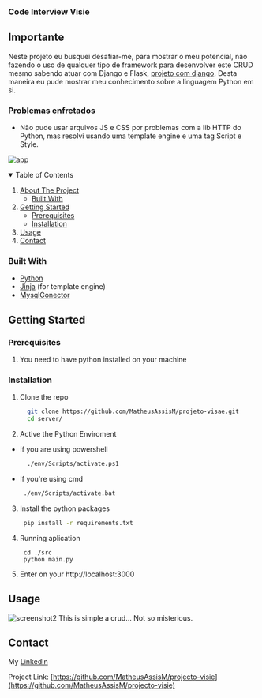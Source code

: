 ### Code Interview Visie

## Importante

Neste projeto eu busquei desafiar-me, para mostrar o meu potencial, não fazendo o uso de qualquer tipo de framework para desenvolver este CRUD mesmo sabendo atuar com Django e Flask, [projeto com django](https://github.com/MatheusAssisM/projeto-agu). 
Desta maneira eu pude mostrar meu conhecimento sobre a linguagem Python em si. 

### Problemas enfretados

*  Não pude usar arquivos JS e CSS por problemas com a lib HTTP do Python, mas resolvi usando uma template engine e uma tag Script e Style.

![app](https://user-images.githubusercontent.com/65235458/110015813-12e05e00-7d03-11eb-825b-f33654209c54.gif)

<!-- TABLE OF CONTENTS -->
<details open="open">
  <summary>Table of Contents</summary>
  <ol>
    <li>
      <a href="#about-the-project">About The Project</a>
      <ul>
        <li><a href="#built-with">Built With</a></li>
      </ul>
    </li>
    <li>
      <a href="#getting-started">Getting Started</a>
      <ul>
        <li><a href="#prerequisites">Prerequisites</a></li>
        <li><a href="#installation">Installation</a></li>
      </ul>
    </li>
    <li><a href="#usage">Usage</a></li>
    <li><a href="#contact">Contact</a></li>
  </ol>
</details>

### Built With

* [Python](https://www.python.org/)
* [Jinja](https://jinja.palletsprojects.com/en/2.11.x/) (for template engine)
* [MysqlConector](https://dev.mysql.com/doc/connector-python/en/connector-python-installation-binary.html)


<!-- GETTING STARTED -->
## Getting Started

### Prerequisites

1. You need to have python installed on your machine

### Installation

1. Clone the repo
   ```sh
     git clone https://github.com/MatheusAssisM/projeto-visae.git
     cd server/
   ```
2. Active the Python Enviroment
 * If you are using powershell
    ```sh
      ./env/Scripts/activate.ps1
    ```
* If you're using cmd
   ```sh
    ./env/Scripts/activate.bat 
   ```
3. Install the python packages
   ```sh
    pip install -r requirements.txt
   ```
4. Running aplication
   ```JS
    cd ./src
    python main.py
   ```
4. Enter on your http://localhost:3000


<!-- USAGE EXAMPLES -->
## Usage
![screenshot2](https://user-images.githubusercontent.com/65235458/109810832-cc0e3d80-7c08-11eb-9751-11d3b21663bf.png)
This is simple a crud... Not so misterious.


<!-- CONTACT -->
## Contact

My [LinkedIn](https://www.linkedin.com/in/matheus-assis-788a17188/)

Project Link: [https://github.com/MatheusAssisM/projecto-visie](https://github.com/MatheusAssisM/projecto-visie)
